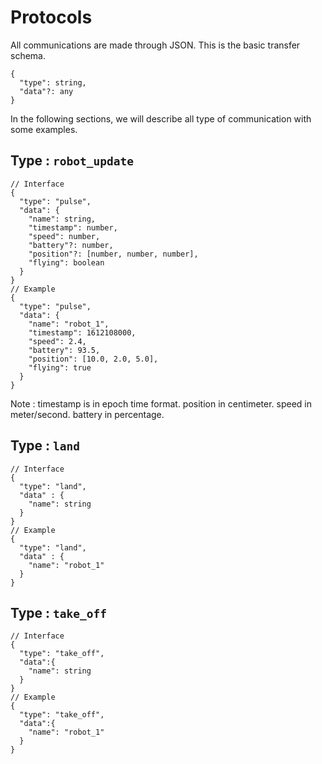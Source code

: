 # Protocols

All communications are made through JSON. This is the basic transfer schema.

```jsonc
{
  "type": string,
  "data"?: any
}
```

In the following sections, we will describe all type of communication with some examples.

## Type : `robot_update`

```jsonc
// Interface
{
  "type": "pulse", 
  "data": {
    "name": string,
    "timestamp": number,
    "speed": number,
    "battery"?: number,
    "position"?: [number, number, number],
    "flying": boolean
  }
}
// Example
{
  "type": "pulse", 
  "data": {
    "name": "robot_1",
    "timestamp": 1612108000,
    "speed": 2.4,
    "battery": 93.5,
    "position": [10.0, 2.0, 5.0],
    "flying": true
  }
}
```

Note : timestamp is in epoch time format. position in centimeter. speed in meter/second. battery in percentage.

## Type : `land`

```jsonc
// Interface
{
  "type": "land",
  "data" : {
    "name": string
  }
}
// Example
{
  "type": "land",
  "data" : {
    "name": "robot_1"
  }
}
```

## Type : `take_off`
```jsonc
// Interface
{
  "type": "take_off",
  "data":{
    "name": string
  }
}
// Example
{
  "type": "take_off",
  "data":{
    "name": "robot_1"
  }
}
```

